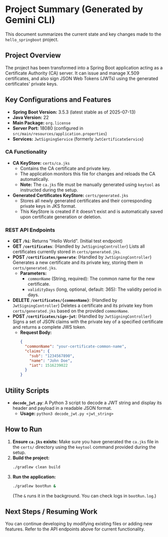 # Project Summary (Generated by Gemini CLI)

This document summarizes the current state and key changes made to the `hello_springboot` project.

## Project Overview
The project has been transformed into a Spring Boot application acting as a Certificate Authority (CA) server. It can issue and manage X.509 certificates, and also sign JSON Web Tokens (JWTs) using the generated certificates' private keys.

## Key Configurations and Features

*   **Spring Boot Version:** 3.5.3 (latest stable as of 2025-07-13)
*   **Java Version:** 22
*   **Main Package:** `org.license`
*   **Server Port:** 18080 (configured in `src/main/resources/application.properties`)
*   **Services:** `JwtSigningService` (formerly `JwtCertificateService`)

### CA Functionality
*   **CA KeyStore:** `certs/ca.jks`
    *   Contains the CA certificate and private key.
    *   The application monitors this file for changes and reloads the CA automatically.
    *   **Note:** The `ca.jks` file must be manually generated using `keytool` as instructed during the setup.
*   **Generated Certificates KeyStore:** `certs/generated.jks`
    *   Stores all newly generated certificates and their corresponding private keys in JKS format.
    *   This KeyStore is created if it doesn't exist and is automatically saved upon certificate generation or deletion.

### REST API Endpoints

*   **GET `/hi`**: Returns "Hello World". (Initial test endpoint)
*   **GET `/certificates`**: (Handled by `JwtSigningController`) Lists all certificates currently stored in `certs/generated.jks`.
*   **POST `/certificates/generate`**: (Handled by `JwtSigningController`) Generates a new certificate and its private key, storing them in `certs/generated.jks`.
    *   **Parameters:**
        *   `commonName` (String, required): The common name for the new certificate.
        *   `validityDays` (long, optional, default: 365): The validity period in days.
*   **DELETE `/certificates/{commonName}`**: (Handled by `JwtSigningController`) Deletes a certificate and its private key from `certs/generated.jks` based on the provided `commonName`.
*   **POST `/certificates/sign-jwt`**: (Handled by `JwtSigningController`) Signs a set of JSON claims with the private key of a specified certificate and returns a complete JWS token.
    *   **Request Body:**
        ```json
        {
          "commonName": "your-certificate-common-name",
          "claims": {
            "sub": "1234567890",
            "name": "John Doe",
            "iat": 1516239022
          }
        }
        ```

## Utility Scripts

*   **`decode_jwt.py`**: A Python 3 script to decode a JWT string and display its header and payload in a readable JSON format.
    *   **Usage:** `python3 decode_jwt.py <jwt_string>`

## How to Run

1.  **Ensure `ca.jks` exists:** Make sure you have generated the `ca.jks` file in the `certs/` directory using the `keytool` command provided during the setup.
2.  **Build the project:**
    ```bash
    ./gradlew clean build
    ```
3.  **Run the application:**
    ```bash
    ./gradlew bootRun &
    ```
    (The `&` runs it in the background. You can check logs in `bootRun.log`.)

## Next Steps / Resuming Work

You can continue developing by modifying existing files or adding new features. Refer to the API endpoints above for current functionality.